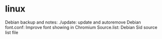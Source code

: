 # linux
Debian backup and notes:
./update: update and autoremove Debian
font.conf: Improve font showing in Chromium
Source.list: Debian Sid source list file
